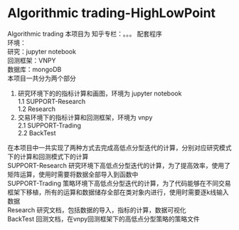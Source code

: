 # Algorithmic trading-HighLowPoint
Algorithmic trading
本项目为 知乎专栏：。。。 配套程序  
环境：  
  研究：jupyter notebook  
  回测框架：VNPY  
  数据库：mongoDB  
本项目一共分为两个部分  
1. 研究环境下的的指标计算和画图，环境为 jupyter notebook  
  1.1 SUPPORT-Research   
  1.2 Research  
2. 交易环境下的指标计算和回测框架，环境为 vnpy  
  2.1 SUPPORT-Trading  
  2.2 BackTest  

在本项目中一共实现了两种方式去完成高低点分型迭代的计算，分别对应研究模式下的计算和回测模式下的计算  
SUPPORT-Research 研究环境下高低点分型迭代的计算，为了提高效率，使用了矩阵运算，使用时需要将数据全部导入到函数中  
SUPPORT-Trading 策略环境下高低点分型迭代的计算，为了代码能够在不同交易框架下移植，所有的运算和数据储存全部在类对象内进行，使用时需要逐k线输入数据  
Research 研究文档，包括数据的导入，指标的计算，数据可视化  
BackTest 回测文档，在vnpy回测框架下的高低点分型策略的策略文件  
 
